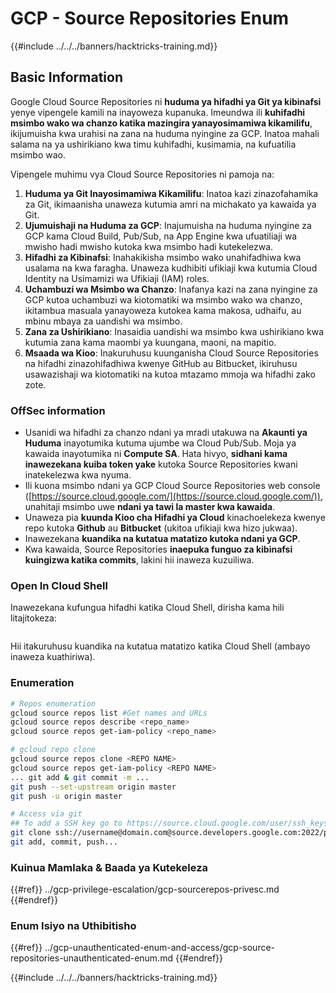 # GCP - Source Repositories Enum

{{#include ../../../banners/hacktricks-training.md}}

## Basic Information <a href="#reviewing-cloud-git-repositories" id="reviewing-cloud-git-repositories"></a>

Google Cloud Source Repositories ni **huduma ya hifadhi ya Git ya kibinafsi** yenye vipengele kamili na inayoweza kupanuka. Imeundwa ili **kuhifadhi msimbo wako wa chanzo katika mazingira yanayosimamiwa kikamilifu**, ikijumuisha kwa urahisi na zana na huduma nyingine za GCP. Inatoa mahali salama na ya ushirikiano kwa timu kuhifadhi, kusimamia, na kufuatilia msimbo wao.

Vipengele muhimu vya Cloud Source Repositories ni pamoja na:

1. **Huduma ya Git Inayosimamiwa Kikamilifu**: Inatoa kazi zinazofahamika za Git, ikimaanisha unaweza kutumia amri na michakato ya kawaida ya Git.
2. **Ujumuishaji na Huduma za GCP**: Inajumuisha na huduma nyingine za GCP kama Cloud Build, Pub/Sub, na App Engine kwa ufuatiliaji wa mwisho hadi mwisho kutoka kwa msimbo hadi kutekelezwa.
3. **Hifadhi za Kibinafsi**: Inahakikisha msimbo wako unahifadhiwa kwa usalama na kwa faragha. Unaweza kudhibiti ufikiaji kwa kutumia Cloud Identity na Usimamizi wa Ufikiaji (IAM) roles.
4. **Uchambuzi wa Msimbo wa Chanzo**: Inafanya kazi na zana nyingine za GCP kutoa uchambuzi wa kiotomatiki wa msimbo wako wa chanzo, ikitambua masuala yanayoweza kutokea kama makosa, udhaifu, au mbinu mbaya za uandishi wa msimbo.
5. **Zana za Ushirikiano**: Inasaidia uandishi wa msimbo kwa ushirikiano kwa kutumia zana kama maombi ya kuungana, maoni, na mapitio.
6. **Msaada wa Kioo**: Inakuruhusu kuunganisha Cloud Source Repositories na hifadhi zinazohifadhiwa kwenye GitHub au Bitbucket, ikiruhusu usawazishaji wa kiotomatiki na kutoa mtazamo mmoja wa hifadhi zako zote.

### OffSec information <a href="#reviewing-cloud-git-repositories" id="reviewing-cloud-git-repositories"></a>

- Usanidi wa hifadhi za chanzo ndani ya mradi utakuwa na **Akaunti ya Huduma** inayotumika kutuma ujumbe wa Cloud Pub/Sub. Moja ya kawaida inayotumika ni **Compute SA**. Hata hivyo, **sidhani kama inawezekana kuiba token yake** kutoka Source Repositories kwani inatekelezwa kwa nyuma.
- Ili kuona msimbo ndani ya GCP Cloud Source Repositories web console ([https://source.cloud.google.com/](https://source.cloud.google.com/)), unahitaji msimbo uwe **ndani ya tawi la master kwa kawaida**.
- Unaweza pia **kuunda Kioo cha Hifadhi ya Cloud** kinachoelekeza kwenye repo kutoka **Github** au **Bitbucket** (ukitoa ufikiaji kwa hizo jukwaa).
- Inawezekana **kuandika na kutatua matatizo kutoka ndani ya GCP**.
- Kwa kawaida, Source Repositories **inaepuka funguo za kibinafsi kuingizwa katika commits**, lakini hii inaweza kuzuiliwa.

### Open In Cloud Shell

Inawezekana kufungua hifadhi katika Cloud Shell, dirisha kama hili litajitokeza:

<figure><img src="../../../images/image (325).png" alt=""><figcaption></figcaption></figure>

Hii itakuruhusu kuandika na kutatua matatizo katika Cloud Shell (ambayo inaweza kuathiriwa). 

### Enumeration
```bash
# Repos enumeration
gcloud source repos list #Get names and URLs
gcloud source repos describe <repo_name>
gcloud source repos get-iam-policy <repo_name>

# gcloud repo clone
gcloud source repos clone <REPO NAME>
gcloud source repos get-iam-policy <REPO NAME>
... git add & git commit -m ...
git push --set-upstream origin master
git push -u origin master

# Access via git
## To add a SSH key go to https://source.cloud.google.com/user/ssh_keys (no gcloud command)
git clone ssh://username@domain.com@source.developers.google.com:2022/p/<proj-name>/r/<repo-name>
git add, commit, push...
```
### Kuinua Mamlaka & Baada ya Kutekeleza

{{#ref}}
../gcp-privilege-escalation/gcp-sourcerepos-privesc.md
{{#endref}}

### Enum Isiyo na Uthibitisho

{{#ref}}
../gcp-unauthenticated-enum-and-access/gcp-source-repositories-unauthenticated-enum.md
{{#endref}}

{{#include ../../../banners/hacktricks-training.md}}
